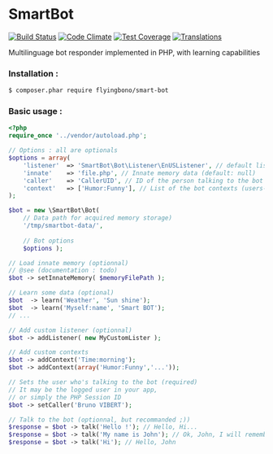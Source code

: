 # SmartBot
[![Build Status](https://img.shields.io/travis/flyingbono/SmartBot/master.svg?@SHA)](https://travis-ci.org/flyingbono/SmartBot)
[![Code Climate](https://img.shields.io/codeclimate/github/flyingbono/SmartBot.svg?@SHA)](https://codeclimate.com/github/flyingbono/SmartBot)
 [![Test Coverage](https://img.shields.io/codeclimate/coverage/github/flyingbono/SmartBot.svg?@SHA)](https://codeclimate.com/github/flyingbono/SmartBot/coverage)
[![Translations](https://img.shields.io/badge/translations-1-red.svg?@SHA)](https://github.com/flyingbono/SmartBot/tree/master/lib/SmartBot/Bot/Listener)


Multilinguage bot responder implemented in PHP, with learning capabilities

### Installation :
``` sh
$ composer.phar require flyingbono/smart-bot
```

### Basic usage :

```php
<?php
require_once '../vendor/autoload.php';

// Options : all are optionals
$options = array(
	'listener' 	=> 'SmartBot\Bot\Listener\EnUSListener', // default listener (default: EnUSListener)
	'innate'	=> 'file.php', // Innate memory data (default: null)
	'caller'	=> 'CallerUID', // ID of the person talking to the bot (default: null)
	'context'	=> ['Humor:Funny'], // List of the bot contexts (users-defined)
);

$bot = new \SmartBot\Bot( 
	// Data path for acquired memory storage)
	'/tmp/smartbot-data/', 
	
	// Bot options
	$options );

// Load innate memory (optionnal)
// @see (documentation : todo)
$bot -> setInnateMemory( $memoryFilePath );

// Learn some data (optional)
$bot  -> learn('Weather', 'Sun shine');
$bot  -> learn('Myself:name', 'Smart BOT');
// ...

// Add custom listener (optionnal)
$bot -> addListener( new MyCustomLister );

// Add custom contexts
$bot -> addContext('Time:morning');
$bot -> addContext(array('Humor:Funny','...'));

// Sets the user who's talking to the bot (required)
// It may be the logged user in your app, 
// or simply the PHP Session ID
$bot -> setCaller('Bruno VIBERT');

// Talk to the bot (optionnal, but recommanded ;))
$response = $bot -> talk('Hello !'); // Hello, Hi...
$response = $bot -> talk('My name is John'); // Ok, John, I will remember that !
$response = $bot -> talk('Hi'); // Hello, John
```
